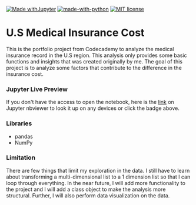 [![Made withJupyter](https://img.shields.io/badge/Made%20with-Jupyter-orange?style=for-the-badge&logo=Jupyter)](https://nbviewer.jupyter.org/github/kelvouttt/U.S-Insurance/blob/main/us-medical-insurance-costs.ipynb "U.S Insurance Medical Costs")
[![made-with-python](https://img.shields.io/badge/Made%20with-Python-1f425f.svg)](https://www.python.org/)
[![MIT license](https://img.shields.io/badge/License-MIT-blue.svg)](https://lbesson.mit-license.org/)

# U.S Medical Insurance Cost

This is the portfolio project from Codecademy to analyze the medical insurance record in the U.S region. This analysis only provides some basic functions and insights that was created originally by me. The goal of this project is to analyze some factors that contribute to the difference in the insurance cost. 

### Jupyter Live Preview
If you don't have the access to open the notebook, here is the [link](https://nbviewer.jupyter.org/github/kelvouttt/U.S-Insurance/blob/main/us-medical-insurance-costs.ipynb "U.S Insurance Medical Costs") on Jupyter nbviewer to look it up on any devices or click the badge above. 


### Libraries
* pandas
* NumPy

### Limitation
There are few things that limit my exploration in the data. I still have to learn about transforming a multi-dimensional list to a 1 dimension list so that I can loop through everything. In the near future, I will add more functionality to the project and I will add a class object to make the analysis more structural. Further, I will also perform data visualization on the data.

